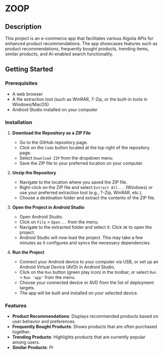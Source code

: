 # ZOOP

## Description
This project is an e-commerce app that facilitates various Algolia APIs for enhanced product recommendations. The app showcases features such as product recommendations, frequently bought products, trending items, similar products, and AI-enabled search functionality.

## Getting Started

### Prerequisites
- A web browser
- A file extraction tool (such as WinRAR, 7-Zip, or the built-in tools in Windows/MacOS)
- Android Studio installed on your computer

### Installation

1. **Download the Repository as a ZIP File**
   - Go to the GitHub repository page.
   - Click on the `Code` button located at the top right of the repository page.
   - Select `Download ZIP` from the dropdown menu.
   - Save the ZIP file to your preferred location on your computer.

2. **Unzip the Repository**
   - Navigate to the location where you saved the ZIP file.
   - Right-click on the ZIP file and select `Extract All...` (Windows) or use your preferred extraction tool (e.g., 7-Zip, WinRAR, etc.).
   - Choose a destination folder and extract the contents of the ZIP file.

3. **Open the Project in Android Studio**
   - Open Android Studio.
   - Click on `File` > `Open...` from the menu.
   - Navigate to the extracted folder and select it. Click `OK` to open the project.
   - Android Studio will now load the project. This may take a few minutes as it configures and syncs the necessary dependencies.

4. **Run the Project**
   - Connect your Android device to your computer via USB, or set up an Android Virtual Device (AVD) in Android Studio.
   - Click on the `Run` button (green play icon) in the toolbar, or select `Run` > `Run 'app'` from the menu.
   - Choose your connected device or AVD from the list of deployment targets.
   - The app will be built and installed on your selected device.

### Features
- **Product Recommendations**: Displays recommended products based on user behavior and preferences.
- **Frequently Bought Products**: Shows products that are often purchased together.
- **Trending Products**: Highlights products that are currently popular among users.
- **Similar Products**: Pr
